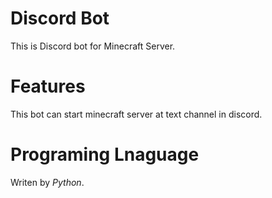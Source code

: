 # Discord Bot
This is Discord bot for Minecraft Server.

# Features
This bot can start minecraft server at text channel in discord.

# Programing Lnaguage
Writen by *Python*.